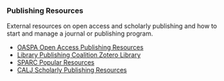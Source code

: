 
### Publishing Resources

External resources on open access and scholarly publishing and how to start and manage a journal or publishing program.

- [OASPA Open Access Publishing Resources](https://oaspa.org/information-resources/openaccessresources/)
- [Library Publishing Coalition Zotero Library](https://www.zotero.org/groups/1592237/lpc_bibliography/library)
- [SPARC Popular Resources](https://sparcopen.org/what-we-do/popular-resources/)
- [CALJ Scholarly Publishing Resources](https://www.calj-acrs.ca/scholarly-publishing-resources) 
